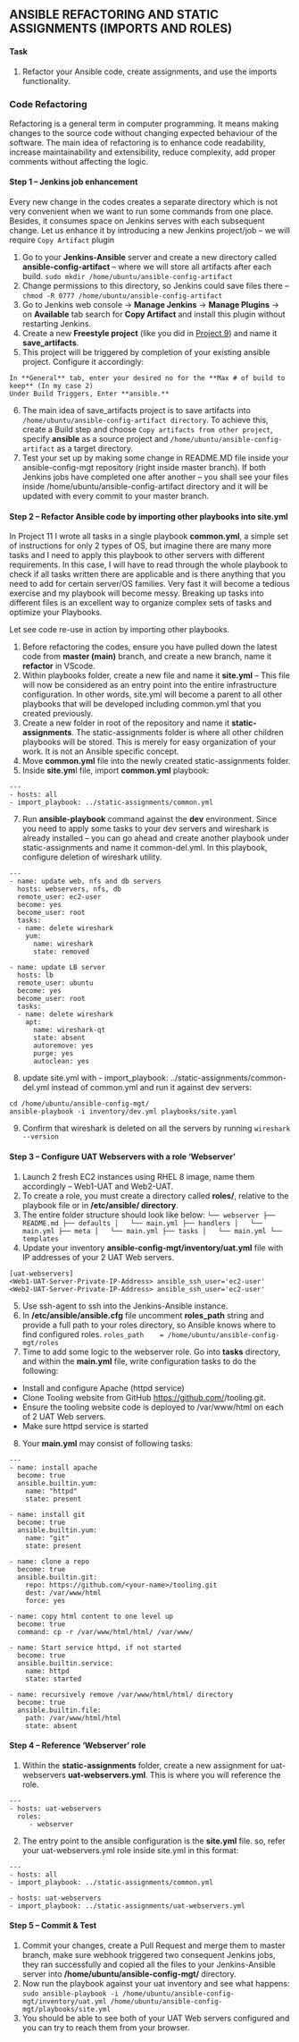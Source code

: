 ## ANSIBLE REFACTORING AND STATIC ASSIGNMENTS (IMPORTS AND ROLES)

#### Task
1. Refactor your Ansible code, create assignments, and use the imports functionality.


### Code Refactoring
Refactoring is a general term in computer programming. It means making changes to the source code without changing expected 
behaviour of the software. The main idea of refactoring is to enhance code readability, increase maintainability and extensibility, 
reduce complexity, add proper comments without affecting the logic.

#### Step 1 – Jenkins job enhancement
Every new change in the codes creates a separate directory which is not very convenient when we want to run some commands from one place. 
Besides, it consumes space on Jenkins serves with each subsequent change. Let us enhance it by introducing a new Jenkins project/job – we 
will require `Copy Artifact` plugin

1. Go to your **Jenkins-Ansible** server and create a new directory called **ansible-config-artifact** – where we will store all artifacts after each build.
`sudo mkdir /home/ubuntu/ansible-config-artifact`
2. Change permissions to this directory, so Jenkins could save files there – `chmod -R 0777 /home/ubuntu/ansible-config-artifact`
3. Go to Jenkins web console -> **Manage Jenkins** -> **Manage Plugins** -> on **Available** tab search for **Copy Artifact** and install this plugin without 
restarting Jenkins.
4. Create a new **Freestyle project** (like you did in [Project 9](https://github.com/cynthia-okoduwa/DevOps-projects/blob/main/Project9.md)) and name it 
**save_artifacts**.
5. This project will be triggered by completion of your existing ansible project. Configure it accordingly:
  ```
  In **General** tab, enter your desired no for the **Max # of build to keep** (In my case 2)
  Under Build Triggers, Enter **ansible.**
  ```
6. The main idea of save_artifacts project is to save artifacts into `/home/ubuntu/ansible-config-artifact directory`. To achieve this, create a Build 
step and choose `Copy artifacts from other project`, specify **ansible** as a source project and `/home/ubuntu/ansible-config-artifact` as a target directory.
7. Test your set up by making some change in README.MD file inside your ansible-config-mgt repository (right inside master branch).
If both Jenkins jobs have completed one after another – you shall see your files inside /home/ubuntu/ansible-config-artifact directory and it will be updated 
with every commit to your master branch.

#### Step 2 – Refactor Ansible code by importing other playbooks into site.yml
In Project 11 I wrote all tasks in a single playbook **common.yml**, a simple set of instructions for only 2 types of OS, but imagine there are many more tasks 
and I need to apply this playbook to other servers with different requirements. In this case, I will have to read through the whole playbook to check if all tasks 
written there are applicable and is there anything that you need to add for certain server/OS families. Very fast it will become a tedious exercise and my playbook 
will become messy.
Breaking up tasks into different files is an excellent way to organize complex sets of tasks and optimize your Playbooks.

Let see code re-use in action by importing other playbooks.
1. Before refactoring the codes, ensure you have pulled down the latest code from **master (main)** branch, and create a new branch, name it **refactor** in VScode.
2. Within playbooks folder, create a new file and name it **site.yml** – This file will now be considered as an entry point into the entire infrastructure 
configuration. In other words, site.yml will become a parent to all other playbooks that will be developed including common.yml that you created previously.
3. Create a new folder in root of the repository and name it **static-assignments**. The static-assignments folder is where all other children playbooks will be 
stored. This is merely for easy organization of your work. It is not an Ansible specific concept.
4. Move **common.yml** file into the newly created static-assignments folder.
5. Inside **site.ym**l file, import **common.yml** playbook:
```
---
- hosts: all
- import_playbook: ../static-assignments/common.yml
```
7. Run **ansible-playbook** command against the **dev** environment. Since you need to apply some tasks to your dev servers and wireshark is already 
installed – you can go ahead and create another playbook under static-assignments and name it common-del.yml. In this playbook, configure deletion of wireshark utility.
```
---
- name: update web, nfs and db servers
  hosts: webservers, nfs, db
  remote_user: ec2-user
  become: yes
  become_user: root
  tasks:
  - name: delete wireshark
    yum:
      name: wireshark
      state: removed

- name: update LB server
  hosts: lb
  remote_user: ubuntu
  become: yes
  become_user: root
  tasks:
  - name: delete wireshark
    apt:
      name: wireshark-qt
      state: absent
      autoremove: yes
      purge: yes
      autoclean: yes
```
8. update site.yml with - import_playbook: ../static-assignments/common-del.yml instead of common.yml and run it against dev servers:
```
cd /home/ubuntu/ansible-config-mgt/
ansible-playbook -i inventory/dev.yml playbooks/site.yaml
```
9. Confirm that wireshark is deleted on all the servers by running `wireshark --version`

#### Step 3 – Configure UAT Webservers with a role ‘Webserver’
1. Launch 2 fresh EC2 instances using RHEL 8 image, name them accordingly – Web1-UAT and Web2-UAT.
2. To create a role, you must create a directory called **roles/**, relative to the playbook file or in **/etc/ansible/ directory**.
3. The entire folder structure should look like below:
``
└── webserver
    ├── README.md
    ├── defaults
    │   └── main.yml
    ├── handlers
    │   └── main.yml
    ├── meta
    │   └── main.yml
    ├── tasks
    │   └── main.yml
    └── templates
``
4. Update your inventory **ansible-config-mgt/inventory/uat.yml** file with IP addresses of your 2 UAT Web servers.
```
[uat-webservers]
<Web1-UAT-Server-Private-IP-Address> ansible_ssh_user='ec2-user' 
<Web2-UAT-Server-Private-IP-Address> ansible_ssh_user='ec2-user' 
```
5. Use ssh-agent to ssh into the Jenkins-Ansible instance.
6. In **/etc/ansible/ansible.cfg** file uncomment **roles_path** string and provide a full path to your roles directory, so Ansible knows where to find configured roles.
`roles_path    = /home/ubuntu/ansible-config-mgt/roles`
7. Time to add some logic to the webserver role. Go into **tasks** directory, and within the **main.yml** file, write configuration tasks to do the following:
  - Install and configure Apache (httpd service)
  - Clone Tooling website from GitHub https://github.com/<your-name>/tooling.git.
  - Ensure the tooling website code is deployed to /var/www/html on each of 2 UAT Web servers.
  - Make sure httpd service is started
8. Your **main.yml** may consist of following tasks:
```
---
- name: install apache
  become: true
  ansible.builtin.yum:
    name: "httpd"
    state: present

- name: install git
  become: true
  ansible.builtin.yum:
    name: "git"
    state: present

- name: clone a repo
  become: true
  ansible.builtin.git:
    repo: https://github.com/<your-name>/tooling.git
    dest: /var/www/html
    force: yes

- name: copy html content to one level up
  become: true
  command: cp -r /var/www/html/html/ /var/www/

- name: Start service httpd, if not started
  become: true
  ansible.builtin.service:
    name: httpd
    state: started

- name: recursively remove /var/www/html/html/ directory
  become: true
  ansible.builtin.file:
    path: /var/www/html/html
    state: absent
```

#### Step 4 – Reference ‘Webserver’ role
1. Within the **static-assignments** folder, create a new assignment for uat-webservers **uat-webservers.yml**. This is where you will reference the role.
```
---
- hosts: uat-webservers
  roles:
     - webserver
```
2. The entry point to the ansible configuration is the **site.yml** file. so, refer your uat-webservers.yml role inside site.yml in this format:
```
---
- hosts: all
- import_playbook: ../static-assignments/common.yml

- hosts: uat-webservers
- import_playbook: ../static-assignments/uat-webservers.yml
```

#### Step 5 – Commit & Test
1. Commit your changes, create a Pull Request and merge them to master branch, make sure webhook triggered two consequent Jenkins jobs, they ran successfully and copied all the files to your Jenkins-Ansible server into **/home/ubuntu/ansible-config-mgt/** directory.
2. Now run the playbook against your uat inventory and see what happens:
`sudo ansible-playbook -i /home/ubuntu/ansible-config-mgt/inventory/uat.yml /home/ubuntu/ansible-config-mgt/playbooks/site.yml`
3. You should be able to see both of your UAT Web servers configured and you can try to reach them from your browser.
